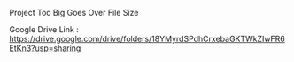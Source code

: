 Project Too Big Goes Over File Size 

Google Drive Link : https://drive.google.com/drive/folders/18YMyrdSPdhCrxebaGKTWkZIwFR6EtKn3?usp=sharing

